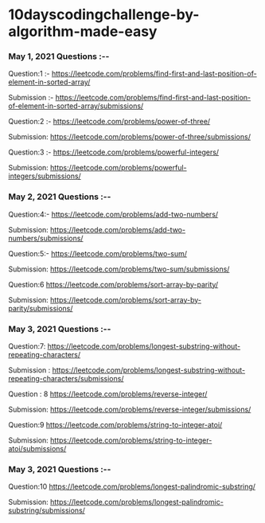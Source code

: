 # 10dayscodingchallenge-by-algorithm-made-easy

### May 1, 2021 Questions :--

Question:1 :-
https://leetcode.com/problems/find-first-and-last-position-of-element-in-sorted-array/

Submission :-
https://leetcode.com/problems/find-first-and-last-position-of-element-in-sorted-array/submissions/

Question:2 :-
https://leetcode.com/problems/power-of-three/

Submission:
https://leetcode.com/problems/power-of-three/submissions/

Question:3 :-
https://leetcode.com/problems/powerful-integers/

Submission:
https://leetcode.com/problems/powerful-integers/submissions/

### May 2, 2021 Questions :--

Question:4:-
https://leetcode.com/problems/add-two-numbers/

Submission:
https://leetcode.com/problems/add-two-numbers/submissions/

Question:5:-
https://leetcode.com/problems/two-sum/

Submission:
https://leetcode.com/problems/two-sum/submissions/

Question:6
https://leetcode.com/problems/sort-array-by-parity/

Submission:
https://leetcode.com/problems/sort-array-by-parity/submissions/

### May 3, 2021 Questions :--

Question:7:
https://leetcode.com/problems/longest-substring-without-repeating-characters/

Submission :
https://leetcode.com/problems/longest-substring-without-repeating-characters/submissions/

Question : 8
https://leetcode.com/problems/reverse-integer/

Submission:
https://leetcode.com/problems/reverse-integer/submissions/

Question:9
https://leetcode.com/problems/string-to-integer-atoi/

Submission:
https://leetcode.com/problems/string-to-integer-atoi/submissions/


### May 3, 2021 Questions :--

Question:10
https://leetcode.com/problems/longest-palindromic-substring/

Submission:
https://leetcode.com/problems/longest-palindromic-substring/submissions/
